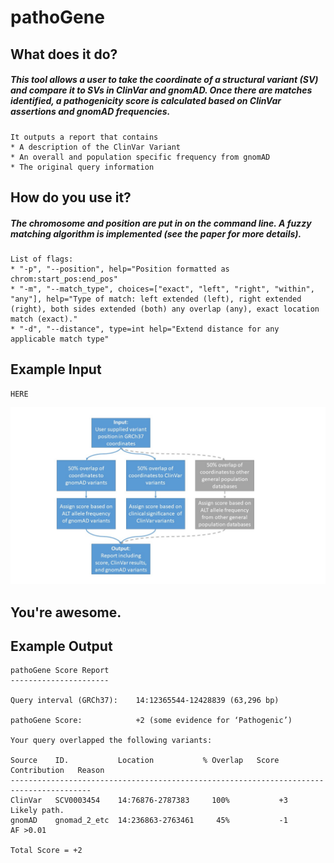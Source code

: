 # pathoGene

## What does it do?

##### This tool allows a user to take the coordinate of a structural variant (SV) and compare it to SVs in ClinVar and gnomAD.  Once there are matches identified, a pathogenicity score is calculated based on ClinVar assertions and gnomAD frequencies.  

``` 
It outputs a report that contains 
* A description of the ClinVar Variant
* An overall and population specific frequency from gnomAD
* The original query information 
```

## How do you use it?

##### The chromosome and position are put in on the command line.  A fuzzy matching algorithm is implemented (see the paper for more details).    

```
List of flags:
* "-p", "--position", help="Position formatted as chrom:start_pos:end_pos"
* "-m", "--match_type", choices=["exact", "left", "right", "within", "any"], help="Type of match: left extended (left), right extended (right), both sides extended (both) any overlap (any), exact location match (exact)."
* "-d", "--distance", type=int help="Extend distance for any applicable match type"
```

## Example Input

```
HERE
```

![Alt text](https://github.com/NCBI-Hackathons/Computational_Medicine_1/blob/master/pathoGene/pathoGene.jpg)

## You're awesome.

## Example Output
```
pathoGene Score Report
----------------------

Query interval (GRCh37):    14:12365544-12428839 (63,296 bp)

pathoGene Score:            +2 (some evidence for ‘Pathogenic’)

Your query overlapped the following variants:

Source    ID.           Location           % Overlap   Score Contribution   Reason
----------------------------------------------------------------------------------------
ClinVar   SCV0003454    14:76876-2787383     100%           +3              Likely path.
gnomAD    gnomad_2_etc  14:236863-2763461     45%           -1              AF >0.01
					
Total Score = +2	
```


